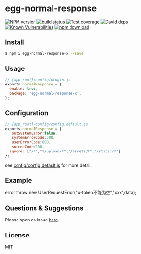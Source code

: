 # egg-normal-response

[![NPM version][npm-image]][npm-url]
[![build status][travis-image]][travis-url]
[![Test coverage][codecov-image]][codecov-url]
[![David deps][david-image]][david-url]
[![Known Vulnerabilities][snyk-image]][snyk-url]
[![npm download][download-image]][download-url]

[npm-image]: https://img.shields.io/npm/v/egg-normal-response.svg?style=flat-square
[npm-url]: https://npmjs.org/package/egg-normal-response
[travis-image]: https://img.shields.io/travis/eggjs/egg-normal-response.svg?style=flat-square
[travis-url]: https://travis-ci.org/eggjs/egg-normal-response
[codecov-image]: https://img.shields.io/codecov/c/github/eggjs/egg-normal-response.svg?style=flat-square
[codecov-url]: https://codecov.io/github/eggjs/egg-normal-response?branch=master
[david-image]: https://img.shields.io/david/eggjs/egg-normal-response.svg?style=flat-square
[david-url]: https://david-dm.org/eggjs/egg-normal-response
[snyk-image]: https://snyk.io/test/npm/egg-normal-response/badge.svg?style=flat-square
[snyk-url]: https://snyk.io/test/npm/egg-normal-response
[download-image]: https://img.shields.io/npm/dm/egg-normal-response.svg?style=flat-square
[download-url]: https://npmjs.org/package/egg-normal-respons
<!--
Description here.
-->

## Install

```bash
$ npm i egg-normal-response-x --save
```

## Usage

```js
// {app_root}/config/plugin.js
exports.normalResponse = {
  enable: true,
  package: 'egg-normal-response-x',
};
```

## Configuration

```js
// {app_root}/config/config.default.js
exports.normalResponse = {
   outSystemError:false,
   systemErrorCode:500,
   userErrorCode:600,
   succeeCode:200,
  ignore: ["/*","*/upload/*","/assets/*","/static/*"]
};
```

see [config/config.default.js](config/config.default.js) for more detail.

## Example
error 
throw new UserRequestError("u-token不能为空","xxx",data);
<!-- example here -->

## Questions & Suggestions

Please open an issue [here](https://github.com/eggjs/egg/issues).

## License

[MIT](LICENSE)
